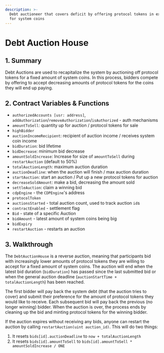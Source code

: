 ```yaml
---
description: >-
  Debt auctioneer that covers deficit by offering protocol tokens in exchange
  for system coins
---
```


# Debt Auction House

## 1. Summary <a id="1-introduction-summary"></a>

Debt Auctions are used to recapitalize the system by auctioning off protocol tokens for a fixed amount of system coins. In this process, bidders compete by offering to accept decreasing amounts of protocol tokens for the coins they will end up paying.

## 2. Contract Variables & Functions <a id="2-contract-details"></a>

* `authorizedAccounts [usr: address]`, `addAuthorization`/`removeAuthorization`/`isAuthorized` - auth mechanisms
* `amountToSell`: quantity up for auction / protocol tokens for sale
* `highBidder`
* `auctionIncomeRecipient`: recipient of auction income / receives system coin income
* `bidDuration`: bid lifetime
* `bidDecrease`: minimum bid decrease
* `amountSoldIncrease`: Increase for size of `amountToSell` during `restartAuction` \(default to 50%\)
* `totalAuctionLength`: maximum auction duration
* `auctionDeadline`: when the auction will finish / max auction duration
* `startAuction`: start an auction / Put up a new protocol tokens for auction
* `decreaseSoldAmount`: make a bid, decreasing the amount sold
* `settleAuction`: claim a winning bid
* `cdpEngine` - the `CDPEngine`'s address
* `protocolToken`
* `auctionsStarted` - total auction count, used to track auction `id`s
* `contractEnabled` - settlement flag
* `Bid` - state of a specific Auction
* `bidAmount` - latest amount of system coins being big
* `bidExpiry`
* `restartAuction` - restarts an auction

## 3. Walkthrough <a id="3-key-mechanisms-and-concepts"></a>

The `DebtAuctionHouse` is a reverse auction, meaning that participants bid with increasingly lower amounts of protocol tokens they are willing to accept for a fixed amount of system coins. The auction will end when the latest bid duration \(`bidDuration`\) has passed since the last submitted bid or when the general auction deadline \(`auctionStartTime + totalAuctionLength`\) has been reached. 

The first bidder will pay back the system debt \(that the auction tries to cover\) and submit their preference for the amount of protocol tokens they would like to receive. Each subsequent bid will pay back the previous \(no longer winning\) bidder. When the auction is over, the process ends by cleaning up the bid and minting protocol tokens for the winning bidder.

If the auction expires without receiving any bids, anyone can restart the auction by calling `restartAuction(uint auction_id)`. This will do two things:

1. It resets `bids[id].auctionDeadline` to `now + totalAuctionLength`
2. It resets `bids[id].amountToSell` to `bids[id].amountToSell * amountSoldIncrease / ONE` 

